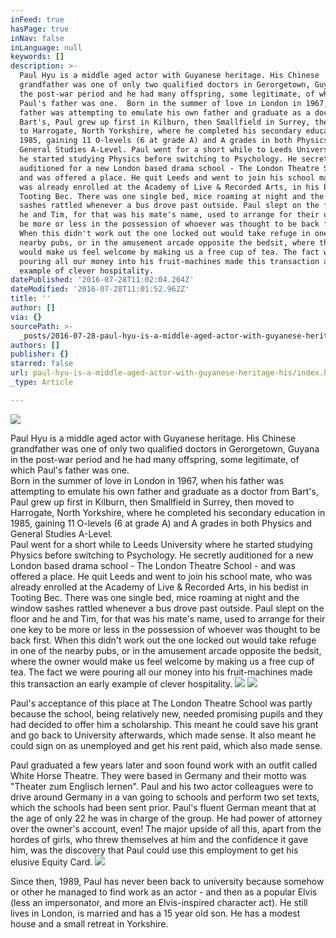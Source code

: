 ```yaml
---
inFeed: true
hasPage: true
inNav: false
inLanguage: null
keywords: []
description: >-
  Paul Hyu is a middle aged actor with Guyanese heritage. His Chinese
  grandfather was one of only two qualified doctors in Gerorgetown, Guyana in
  the post-war period and he had many offspring, some legitimate, of which
  Paul's father was one.  Born in the summer of love in London in 1967, when his
  father was attempting to emulate his own father and graduate as a doctor from
  Bart's, Paul grew up first in Kilburn, then Smallfield in Surrey, then moved
  to Harrogate, North Yorkshire, where he completed his secondary education in
  1985, gaining 11 O-levels (6 at grade A) and A grades in both Physics and
  General Studies A-Level. Paul went for a short while to Leeds University where
  he started studying Physics before switching to Psychology. He secretly
  auditioned for a new London based drama school - The London Theatre School -
  and was offered a place. He quit Leeds and went to join his school mate, who
  was already enrolled at the Academy of Live & Recorded Arts, in his bedist in
  Tooting Bec. There was one single bed, mice roaming at night and the window
  sashes rattled whenever a bus drove past outside. Paul slept on the floor and
  he and Tim, for that was his mate's name, used to arrange for their one key to
  be more or less in the possession of whoever was thought to be back first.
  When this didn't work out the one locked out would take refuge in one of the
  nearby pubs, or in the amusement arcade opposite the bedsit, where the owner
  would make us feel welcome by making us a free cup of tea. The fact we were
  pouring all our money into his fruit-machines made this transaction an early
  example of clever hospitality.
datePublished: '2016-07-28T11:02:04.264Z'
dateModified: '2016-07-28T11:01:52.962Z'
title: ''
author: []
via: {}
sourcePath: >-
  _posts/2016-07-28-paul-hyu-is-a-middle-aged-actor-with-guyanese-heritage-his.md
authors: []
publisher: {}
starred: false
url: paul-hyu-is-a-middle-aged-actor-with-guyanese-heritage-his/index.html
_type: Article

---
```

![](https://the-grid-user-content.s3-us-west-2.amazonaws.com/af64d687-dd16-436f-b325-28aad209ed24.jpg)

Paul Hyu is a middle aged actor with Guyanese heritage. His Chinese grandfather was one of only two qualified doctors in Gerorgetown, Guyana in the post-war period and he had many offspring, some legitimate, of which Paul's father was one.   
Born in the summer of love in London in 1967, when his father was attempting to emulate his own father and graduate as a doctor from Bart's, Paul grew up first in Kilburn, then Smallfield in Surrey, then moved to Harrogate, North Yorkshire, where he completed his secondary education in 1985, gaining 11 O-levels (6 at grade A) and A grades in both Physics and General Studies A-Level.  
Paul went for a short while to Leeds University where he started studying Physics before switching to Psychology. He secretly auditioned for a new London based drama school - The London Theatre School - and was offered a place. He quit Leeds and went to join his school mate, who was already enrolled at the Academy of Live & Recorded Arts, in his bedist in Tooting Bec. There was one single bed, mice roaming at night and the window sashes rattled whenever a bus drove past outside. Paul slept on the floor and he and Tim, for that was his mate's name, used to arrange for their one key to be more or less in the possession of whoever was thought to be back first. When this didn't work out the one locked out would take refuge in one of the nearby pubs, or in the amusement arcade opposite the bedsit, where the owner would make us feel welcome by making us a free cup of tea. The fact we were pouring all our money into his fruit-machines made this transaction an early example of clever hospitality.
![](https://the-grid-user-content.s3-us-west-2.amazonaws.com/07133205-a893-4a9f-8ddf-5eeda3afe844.jpg)
![](https://the-grid-user-content.s3-us-west-2.amazonaws.com/0be45c99-35f4-4519-84a0-df918ba32f50.jpg)

Paul's acceptance of this place at The London Theatre School was partly because the school, being relatively new, needed promising pupils and they had decided to offer him a scholarship. This meant he could save his grant and go back to University afterwards, which made sense. It also meant he could sign on as unemployed and get his rent paid, which also made sense. 

Paul graduated a few years later and soon found work with an outfit called White Horse Theatre. They were based in Germany and their motto was "Theater zum Englisch lernen". Paul and his two actor colleagues were to drive around Germany in a van going to schools and perform two set texts, which the schools had been sent prior. Paul's fluent German meant that at the age of only 22 he was in charge of the group. He had power of attorney over the owner's account, even! The major upside of all this, apart from the hordes of girls, who threw themselves at him and the confidence it gave him, was the discovery that Paul could use this employment to get his elusive Equity Card. ![](https://the-grid-user-content.s3-us-west-2.amazonaws.com/a51a816a-f57d-4861-8958-12777bc238f2.jpg)

Since then, 1989, Paul has never been back to university because somehow or other he managed to find work as an actor - and then as a popular Elvis (less an impersonator, and more an Elvis-inspired character act). He still lives in London, is married and has a 15 year old son. He has a modest house and a small retreat in Yorkshire.
